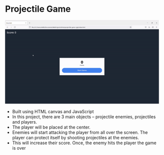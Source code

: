 # Projectile Game

![Demo video](outputdemo.gif)

- Built using HTML canvas and JavaScript
- In this project, there are 3 main objects – projectile enemies, projectiles and players. 
- The player will be placed at the center. 
- Enemies will start attacking the player from all over the screen. The player can protect itself by shooting projectiles at the enemies. 
- This will increase their score. Once, the enemy hits the player the game is over

